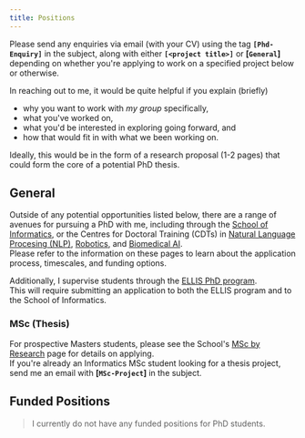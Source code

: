 ```yaml
---
title: Positions
---
```


Please send any enquiries via email (with your CV) using the tag **`[Phd-Enquiry]`** in the subject, along with either **`[<project title>]`** or **[`General`]** depending on whether you're applying to work on a specified project below or otherwise.

In reaching out to me, it would be quite helpful if you explain (briefly)

  * why you want to work with _my group_ specifically,
  * what you've worked on,
  * what you'd be interested in exploring going forward, and
  * how that would fit in with what we been working on.

Ideally, this would be in the form of a research proposal (1-2 pages) that could form the core of a potential PhD thesis.

## General

Outside of any potential opportunities listed below, there are a range of avenues for pursuing a PhD with me, including through the [School of Informatics](https://www.ed.ac.uk/informatics/postgraduate/), or the Centres for Doctoral Training (CDTs) in [Natural Language Procesing (NLP)](https://nlp-cdt.ac.uk/), [Robotics](https://www.edinburgh-robotics.org), and [Biomedical AI](http://web.inf.ed.ac.uk/cdt/biomedical-ai).
<br/>
Please refer to the information on these pages to learn about the application process, timescales, and funding options.

Additionally, I supervise students through the [ELLIS PhD program](https://ellis.eu/phd-postdoc).
<br/>
This will require submitting an application to both the ELLIS program and to the School of Informatics.

### MSc (Thesis)

For prospective Masters students, please see the School's [MSc by Research](https://www.ed.ac.uk/studying/postgraduate/applying/research/masters-by-research) page for details on applying.
<br/>
If you're already an Informatics MSc student looking for a thesis project, send me an email with **[`MSc-Project`]** in the subject.


## **Funded Positions**

> I currently do not have any funded positions for PhD students.
<!-- Please note eligibility constraints. -->
